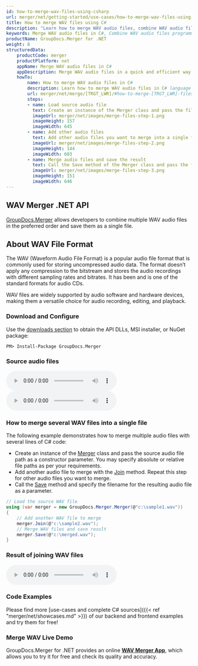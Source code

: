 ```yaml
---
id: how-to-merge-wav-files-using-csharp
url: merger/net/getting-started/use-cases/how-to-merge-wav-files-using-csharp
title: How to merge WAV files using C#
description: "Learn how to merge WAV audio files, combine WAV audio files into one file programmatically in C# language using GroupDocs.Merger for .NET library."
keywords: Merge WAV audio files in C#, Combine WAV audio files programmatically, Join WAV audio files in C#, Combine WAV audio files in C#, Concatenate WAV audio files in C#
productName: GroupDocs.Merger for .NET
weight: 8
structuredData:
    productCode: merger
    productPlatform: net
    appName: Merge WAV audio files in C#
    appDescription: Merge WAV audio files in a quick and efficient way using C# language and GroupDocs.Merger for .NET API, without the use of any third-party software like Audacity or WavePad.
    howTo:
        name: How to merge WAV audio files in C# 
        description: Learn how to merge WAV audio files in C# language and GroupDocs.Merger for .NET API, without the use of any third-party software like Audacity or WavePad.
        url: merger/net/merge/[TRGT_LWR]/#how-to-merge-[TRGT_LWR]-files-in-c
        steps:
        - name: Load source audio file
          text: Create an instance of the Merger class and pass the file path of the source audio file as a constructor parameter. You may specify absolute or relative file paths as per your requirements. 
          imageUrl: merger/net/images/merge-files-step-1.png
          imageHeight: 157
          imageWidth: 645
        - name: Add other audio files
          text: Add other audio files you want to merge into a single file with the Join method of the Merger class.
          imageUrl: merger/net/images/merge-files-step-2.png
          imageHeight: 144
          imageWidth: 603
        - name: Merge audio files and save the result 
          text: Call the Save method of the Merger class and pass the filename for the resultant audio file as a parameter.
          imageUrl: merger/net/images/merge-files-step-3.png
          imageHeight: 151
          imageWidth: 646
---
```


## WAV Merger .NET API

[GroupDocs.Merger](https://products.groupdocs.com/merger/net) allows developers to combine multiple WAV audio files in the preferred order and save them as a single file.

## About WAV File Format

The WAV (Waveform Audio File Format) is a popular audio file format that is commonly used for storing uncompressed audio data. The format doesn’t apply any compression to the bitstream and stores the audio recordings with different sampling rates and bitrates. It has been and is one of the standard formats for audio CDs. 

WAV files are widely supported by audio software and hardware devices, making them a versatile choice for audio recording, editing, and playback.

### Download and Configure

Use the [downloads section](https://downloads.groupdocs.com/merger/net) to obtain the API DLLs, MSI installer, or NuGet package:
```shell
PM> Install-Package GroupDocs.Merger
```
### Source audio files

<audio controls="controls">
  <source type="audio/wav" src="/merger/net/images/audio/sample1.wav"></source>  
  <p>Your browser does not support the audio element.</p>
</audio>
<audio controls="controls">
  <source type="audio/wav" src="/merger/net/images/audio/sample2.wav"></source>  
  <p>Your browser does not support the audio element.</p>
</audio>

### How to merge several WAV files into a single file

The following example demonstrates how to merge multiple audio files with several lines of C# code:

* Create an instance of the [Merger](https://reference.groupdocs.com/merger/net/groupdocs.merger/merger) class and pass the source audio file path as a constructor parameter. You may specify absolute or relative file paths as per your requirements.
* Add another audio file to merge with the [Join](https://reference.groupdocs.com/merger/net/groupdocs.merger/merger/join) method. Repeat this step for other audio files you want to merge.
* Call the [Save](https://reference.groupdocs.com/merger/net/groupdocs.merger/merger/save) method and specify the filename for the resulting audio file as a parameter.

```csharp
// Load the source WAV file
using (var merger = new GroupDocs.Merger.Merger(@"c:\sample1.wav"))
{
    // Add another WAV file to merge
    merger.Join(@"c:\sample2.wav");
    // Merge WAV files and save result
    merger.Save(@"c:\merged.wav");
}
```

### Result of joining WAV files

<audio controls="controls">
  <source type="audio/wav" src="/merger/net/images/audio/merged.wav"></source>  
  <p>Your browser does not support the audio element.</p>
</audio>

### Code Examples

Please find more [use-cases and complete C# sources]({{< ref "merger/net/showcases.md" >}}) of our backend and frontend examples and try them for free!

### Merge WAV Live Demo

GroupDocs.Merger for .NET provides an online [**WAV Merger App**](https://products.groupdocs.app/merger/wav), which allows you to try it for free and check its quality and accuracy.